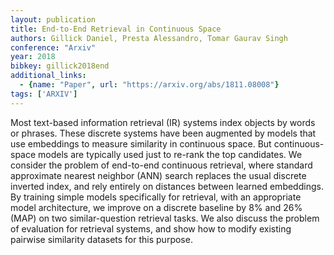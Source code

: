 ```yaml
---
layout: publication
title: End-to-End Retrieval in Continuous Space
authors: Gillick Daniel, Presta Alessandro, Tomar Gaurav Singh
conference: "Arxiv"
year: 2018
bibkey: gillick2018end
additional_links:
  - {name: "Paper", url: "https://arxiv.org/abs/1811.08008"}
tags: ['ARXIV']
---
```

Most text-based information retrieval (IR) systems index objects by words or phrases. These discrete systems have been augmented by models that use embeddings to measure similarity in continuous space. But continuous-space models are typically used just to re-rank the top candidates. We consider the problem of end-to-end continuous retrieval, where standard approximate nearest neighbor (ANN) search replaces the usual discrete inverted index, and rely entirely on distances between learned embeddings. By training simple models specifically for retrieval, with an appropriate model architecture, we improve on a discrete baseline by 8% and 26% (MAP) on two similar-question retrieval tasks. We also discuss the problem of evaluation for retrieval systems, and show how to modify existing pairwise similarity datasets for this purpose.
